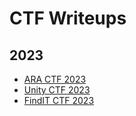 # CTF Writeups
## 2023 
- [ARA CTF 2023](/ARA%20CTF%202023/)
- [Unity CTF 2023](/UNITY%20CTF%202023/)
- [FindIT CTF 2023](/FindIT%20CTF%202023/)
